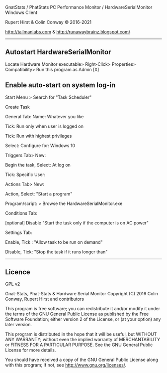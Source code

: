 
  GnatStats / PhatStats PC Performance Monitor / HardwareSerialMonitor Windows Client  
  
  Rupert Hirst & Colin Conway © 2016-2021
  
  http://tallmanlabs.com  & http://runawaybrainz.blogspot.com/
  
---------------------------------------------------------------------------------------------------------
Autostart HardwareSerialMonitor
----------------------------------
Locate Hardware Monitor executable> Right-Click> Properties> Compatibility> Run this program as Admin [X]

Enable auto-start on system log-in
----------------------------------

Start Menu > Search for "Task Scheduler"

Create Task

General Tab:
Name: Whatever you like

Tick: Run only when user is logged on

Tick: Run with highest privileges

Select: Configure for: Windows 10


Triggers Tab> New:

Begin the task, Select: At log on

Tick: Specific User:


Actions Tab> New:

Action, Select: "Start a program"

Program/script: > Browse the HardwareSerialMonitor.exe


Conditions Tab:

[optional] Disable "Start the task only if the computer is on AC power"


Settings Tab:

Enable, Tick : "Allow task to be run on demand"


Disable, Tick: "Stop the task if it runs longer than"

---------------------------------------------------------------------------------------------------------

Licence
-------
GPL v2

Gnat-Stats, Phat-Stats & Hardware Serial Monitor Copyright (C) 2016 Colin Conway, Rupert Hirst and contributors

This program is free software; you can redistribute it and/or modify it under the terms of the GNU General Public License as published by the Free Software Foundation; either version 2 of the License, or (at your option) any later version.

This program is distributed in the hope that it will be useful, but WITHOUT ANY WARRANTY; without even the implied warranty of MERCHANTABILITY or FITNESS FOR A PARTICULAR PURPOSE. See the GNU General Public License for more details.

You should have received a copy of the GNU General Public License along with this program; If not, see http://www.gnu.org/licenses/.
